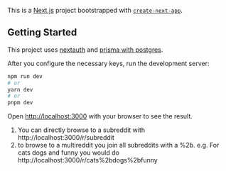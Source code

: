 This is a [Next.js](https://nextjs.org/) project bootstrapped with [`create-next-app`](https://github.com/vercel/next.js/tree/canary/packages/create-next-app).

## Getting Started
This project uses [nextauth](https://next-auth.js.org/getting-started/example) and [prisma with postgres](https://vercel.com/guides/nextjs-prisma-postgres). 

After you configure the necessary keys, run the development server:

```bash
npm run dev
# or
yarn dev
# or
pnpm dev
```

Open [http://localhost:3000](http://localhost:3000) with your browser to see the result.

1. You can directly browse to a subreddit with http://localhost:3000/r/subreddit
2. to browse to a multireddit you join all subreddits with a %2b. e.g. For cats dogs and funny you would do http://localhost:3000/r/cats%2bdogs%2bfunny
   
